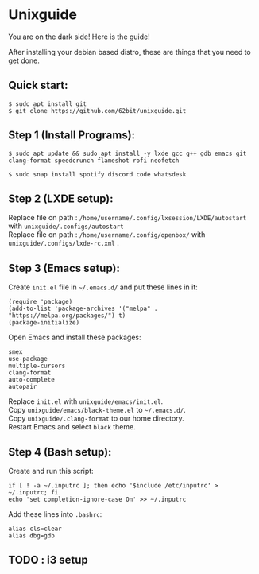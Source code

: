 # Unixguide
You are on the dark side! Here is the guide!

After installing your debian based distro, these are things that you need to get done. 

## Quick start:
```
$ sudo apt install git
$ git clone https://github.com/62bit/unixguide.git
```

## Step 1 (Install Programs):
```
$ sudo apt update && sudo apt install -y lxde gcc g++ gdb emacs git clang-format speedcrunch flameshot rofi neofetch
```
	
```
$ sudo snap install spotify discord code whatsdesk
```

## Step 2 (LXDE setup):
Replace file on path : `/home/username/.config/lxsession/LXDE/autostart` with `unixguide/.configs/autostart` <br/>
Replace file on path : `/home/username/.config/openbox/` with `unixguide/.configs/lxde-rc.xml` .

## Step 3 (Emacs setup):
Create `init.el` file in `~/.emacs.d/` and put these lines in it:
```
(require 'package)
(add-to-list 'package-archives '("melpa" . "https://melpa.org/packages/") t)
(package-initialize)
```
Open Emacs and install these packages:
```
smex
use-package
multiple-cursors
clang-format
auto-complete
autopair
```
Replace `init.el` with `unixguide/emacs/init.el`. <br/>
Copy `unixguide/emacs/black-theme.el` to `~/.emacs.d/`.  <br/>
Copy `unixguide/.clang-format` to our home directory. <br/>
Restart Emacs and select `black` theme.

## Step 4 (Bash setup):
Create and run this script:
```
if [ ! -a ~/.inputrc ]; then echo '$include /etc/inputrc' > ~/.inputrc; fi
echo 'set completion-ignore-case On' >> ~/.inputrc
```

Add these lines into  `.bashrc`: <br/>
```
alias cls=clear
alias dbg=gdb
```

## TODO : i3 setup